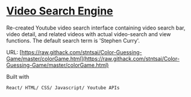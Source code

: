 # [Video Search Engine](https://raw.githack.com/stntsai/Video-search-engine/master/Video-search-engine.html)

Re-created Youtube video search interface containing video search bar, video detail, and related videos with actual video-search and view functions.
The default search term is 'Stephen Curry'.

URL:
	[https://raw.githack.com/stntsai/Color-Guessing-Game/master/colorGame.html](https://raw.githack.com/stntsai/Color-Guessing-Game/master/colorGame.html)
	
Built with
	
	React/ HTML/ CSS/ Javascript/ Youtube APIs
	
